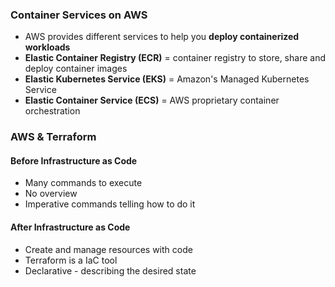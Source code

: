### Container Services on AWS
* AWS provides different services to help you **deploy containerized workloads**
* **Elastic Container Registry (ECR)** = container registry to store, share and deploy container images
* **Elastic Kubernetes Service (EKS)** = Amazon's Managed Kubernetes Service
* **Elastic Container Service (ECS)** = AWS proprietary container orchestration

### AWS & Terraform
#### Before Infrastructure as Code
* Many commands to execute
* No overview
* Imperative commands telling how to do it

#### After Infrastructure as Code
* Create and manage resources with code 
* Terraform is a IaC tool
* Declarative - describing the desired state